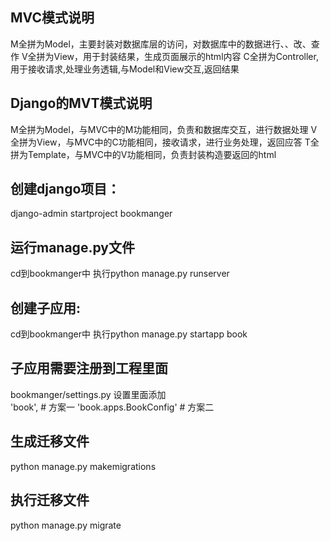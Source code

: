 ## MVC模式说明
M全拼为Model，主要封装对数据库层的访问，对数据库中的数据进行、、改、查作
V全拼为View，用于封装结果，生成页面展示的html内容
C全拼为Controller,用于接收请求,处理业务透辑,与Model和View交互,返回结果

## Django的MVT模式说明
M全拼为Model，与MVC中的M功能相同，负责和数据库交互，进行数据处理
V全拼为View，与MVC中的C功能相同，接收请求，进行业务处理，返回应答
T全拼为Template，与MVC中的V功能相同，负责封装构造要返回的html

## 创建django项目：
django-admin startproject bookmanger
## 运行manage.py文件
cd到bookmanger中 执行python manage.py runserver

## 创建子应用:
cd到bookmanger中 执行python manage.py startapp book 

## 子应用需要注册到工程里面
bookmanger/settings.py 设置里面添加    
'book', # 方案一
'book.apps.BookConfig'  # 方案二

## 生成迁移文件
python manage.py makemigrations
## 执行迁移文件
python manage.py migrate







